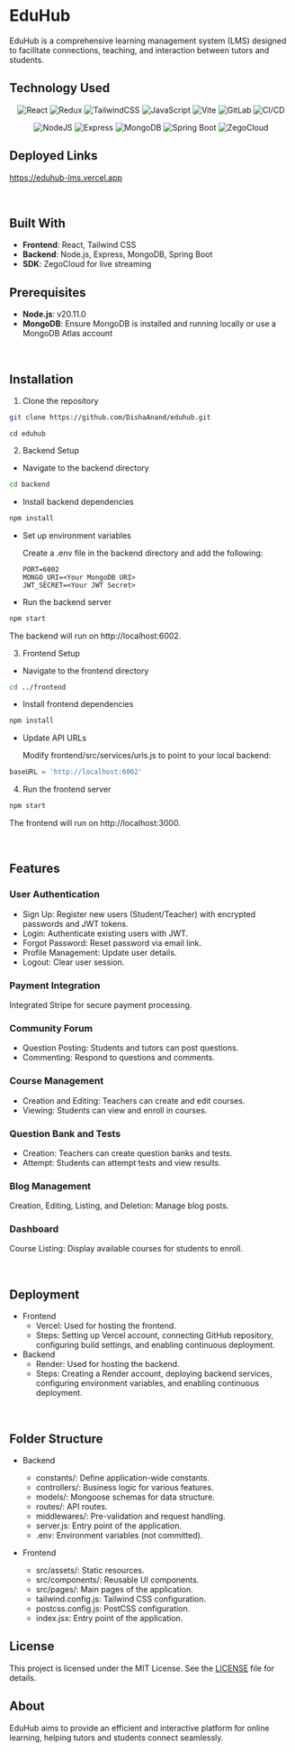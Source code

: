# EduHub

EduHub is a comprehensive learning management system (LMS) designed to facilitate connections, teaching, and interaction between tutors and students.

## Technology Used

<p align="center">
  <img src="https://img.shields.io/badge/React-20232A?style=for-the-badge&logo=react&logoColor=61DAFB" alt="React" />
  <img src="https://img.shields.io/badge/Redux-764ABC?style=for-the-badge&logo=redux&logoColor=white" alt="Redux" />
  <img src="https://img.shields.io/badge/TailwindCSS-38B2AC?style=for-the-badge&logo=tailwind-css&logoColor=white" alt="TailwindCSS" />
  <img src="https://img.shields.io/badge/JavaScript-F7DF1E?style=for-the-badge&logo=javascript&logoColor=black" alt="JavaScript" />
  <img src="https://img.shields.io/badge/Vite-646CFF?style=for-the-badge&logo=vite&logoColor=white" alt="Vite" />
  <img src="https://img.shields.io/badge/GitLab-FC6D26?style=for-the-badge&logo=gitlab&logoColor=white" alt="GitLab" />
  <img src="https://img.shields.io/badge/CI%2FCD-0088CC?style=for-the-badge&logo=ci-cd&logoColor=white" alt="CI/CD" />
</p>
<p align="center">
  <img src="https://img.shields.io/badge/Node.js-339933?style=for-the-badge&logo=nodedotjs&logoColor=white" alt="NodeJS" />
  <img src="https://img.shields.io/badge/Express-000000?style=for-the-badge&logo=express&logoColor=white" alt="Express" />
  <img src="https://img.shields.io/badge/MongoDB-47A248?style=for-the-badge&logo=mongodb&logoColor=white" alt="MongoDB" />
  <img src="https://img.shields.io/badge/SpringBoot-6DB33F?style=for-the-badge&logo=springboot&logoColor=white" alt="Spring Boot" />
  <img src="https://img.shields.io/badge/ZegoCloud-5C9DFF?style=for-the-badge&logo=zegocloud&logoColor=white" alt="ZegoCloud" />
</p>

<p align="center">
</p>


## Deployed Links
https://eduhub-lms.vercel.app

<br>

## Built With
- **Frontend**: React, Tailwind CSS
- **Backend**: Node.js, Express, MongoDB, Spring Boot
- **SDK**: ZegoCloud for live streaming


## Prerequisites
- **Node.js**: v20.11.0
- **MongoDB**: Ensure MongoDB is installed and running locally or use a MongoDB Atlas account

<br> 

## Installation

1. Clone the repository
```bash
git clone https://github.com/DishaAnand/eduhub.git
```

```
cd eduhub
```

2. Backend Setup
- Navigate to the backend directory

```bash
cd backend
```

- Install backend dependencies

```bash
npm install
```

- Set up environment variables

  Create a .env file in the backend directory and add the following:
  ```
  PORT=6002
  MONGO_URI=<Your MongoDB URI>
  JWT_SECRET=<Your JWT Secret>
  ```

- Run the backend server
```bash
npm start
```
The backend will run on http://localhost:6002.

3. Frontend Setup
- Navigate to the frontend directory
```bash
cd ../frontend
```

- Install frontend dependencies

```bash
npm install
```

- Update API URLs

  Modify frontend/src/services/urls.js to point to your local backend:
```javascript
baseURL = 'http://localhost:6002'
```

4. Run the frontend server

```bash
npm start
```

The frontend will run on http://localhost:3000.

<br>

## Features

### User Authentication
- Sign Up: Register new users (Student/Teacher) with encrypted passwords and JWT tokens.
- Login: Authenticate existing users with JWT.
- Forgot Password: Reset password via email link.
- Profile Management: Update user details.
- Logout: Clear user session.

### Payment Integration
Integrated Stripe for secure payment processing.

### Community Forum
- Question Posting: Students and tutors can post questions.
- Commenting: Respond to questions and comments.

### Course Management
- Creation and Editing: Teachers can create and edit courses.
- Viewing: Students can view and enroll in courses.

### Question Bank and Tests
- Creation: Teachers can create question banks and tests.
- Attempt: Students can attempt tests and view results.

### Blog Management
Creation, Editing, Listing, and Deletion: Manage blog posts.

### Dashboard
Course Listing: Display available courses for students to enroll.

<br> 

## Deployment

- Frontend
  - Vercel: Used for hosting the frontend.
  - Steps: Setting up Vercel account, connecting GitHub repository, configuring build settings, and enabling continuous deployment.
- Backend
  - Render: Used for hosting the backend.
  - Steps: Creating a Render account, deploying backend services, configuring environment variables, and enabling continuous deployment.

<br> 

## Folder Structure

- Backend
  - constants/: Define application-wide constants.
  - controllers/: Business logic for various features.
  - models/: Mongoose schemas for data structure.
  - routes/: API routes.
  - middlewares/: Pre-validation and request handling.
  - server.js: Entry point of the application.
  - .env: Environment variables (not committed).
  
- Frontend
  - src/assets/: Static resources.
  - src/components/: Reusable UI components.
  - src/pages/: Main pages of the application.
  - tailwind.config.js: Tailwind CSS configuration.
  - postcss.config.js: PostCSS configuration.
  - index.jsx: Entry point of the application.


## License

This project is licensed under the MIT License. See the [LICENSE](https://github.com/DishaAnand/eduhub/blob/main/LICENSE) file for details.

## About

EduHub aims to provide an efficient and interactive platform for online learning, helping tutors and students connect seamlessly.

